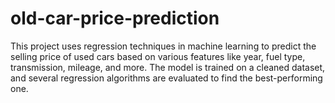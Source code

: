 # old-car-price-prediction
This project uses regression techniques in machine learning to predict the selling price of used cars based on various features like year, fuel type, transmission, mileage, and more. The model is trained on a cleaned dataset, and several regression algorithms are evaluated to find the best-performing one.
